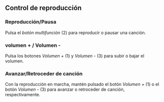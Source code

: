 ## Control de reproducción

### Reproducción/Pausa
Pulsa el *botón multifunción* (2) para reproducir o pausar una canción.

### volumen + / Volumen -
Pulsa los botones *Volumen +* (1) y *Volumen -* (3) para subir o bajar el volumen. 

### Avanzar/Retroceder de canción
Con la reproducción en marcha, mantén pulsado el botón *Volumen +* (1) o el botón *Volumen -* (3) para avanzar o retroceder de canción, respectivamente.




